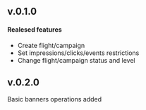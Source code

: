 ## v.0.1.0
#### Realesed features
* Create flight/campaign
* Set impressions/clicks/events restrictions
* Change flight/campaign status and level

## v.0.2.0
Basic banners operations added